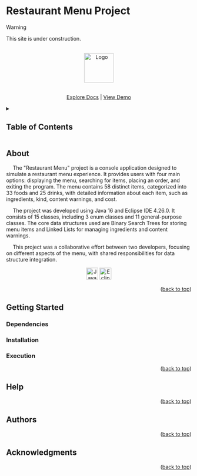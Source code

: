 <a id="readme-top"></a>

<h1>Restaurant Menu Project</h1>
<!--
Simple overview of use/purpose.
-->

>[!Warning]
>This site is under construction.

<!-- PROJECT LOGO -->
<br />
<div align="center">
  <a href="https://github.com/emirsari/RestaurantMenu.git">
    <img src="" alt="Logo" width="80" height="80">
  </a>

  <p align="center">
    <br />
    <a href="https://github.com/emirsari/RestaurantMenu.git">Explore Docs</a>
    |
    <a href="">View Demo</a>
  </p>
</div>

<!-- TABLE OF CONTENTS -->
<details>
  <summary><h2>Table of Contents</h2></summary>
  <ol>
    <li>
      <a href="#about">About</a>
    </li>
    <li>
      <a href="#getting-started">Getting Started</a>
      <ul>
        <li><a href="#dependencies">Dependencies</a></li>
        <li><a href="#installation">Installation</a></li>
        <li><a href="#execution">Execution</a></li>
      </ul>
    </li>
    <li><a href="#help">Help</a></li>
    <li><a href="#authors">Authors</a></li>
    <li><a href="#acknowledgments">Acknowledgments</a></li>
  </ol>
</details>

<h2>About</h2>
<!--
An in-depth paragraph about your project and overview of use.
-->

<p>  
&emsp; The "Restaurant Menu" project is a console application designed to simulate a restaurant menu experience. It provides users with four main options: displaying the menu, searching for items, placing an order, and exiting the program. The menu contains 58 distinct items, categorized into 33 foods and 25 drinks, with detailed information about each item, such as ingredients, kind, content warnings, and cost.

&emsp; The project was developed using Java 16 and Eclipse IDE 4.26.0. It consists of 15 classes, including 3 enum classes and 11 general-purpose classes. The core data structures used are Binary Search Trees for storing menu items and Linked Lists for managing ingredients and content warnings.

&emsp; This project was a collaborative effort between two developers, focusing on different aspects of the menu, with shared responsibilities for data structure integration.
  <br>
  
  <p align="center"> 
    <img alt="Java | OpenJDK" src="https://img.shields.io/badge/java-%23ED8B00.svg?style=for-the-badge&logo=openjdk&logoColor=000000&style=plastic" height="32"> 
    <img alt="Eclipse IDE" src="https://img.shields.io/badge/Eclipse-FE7A16.svg?style=for-the-badge&logo=Eclipse&logoColor=2C2255&style=plastic" height="32">
  </p>
</p>


<p align="right">(<a href="#readme-top">back to top</a>)</p>

<h2>Getting Started</h2>

<h3>Dependencies</h3>
<!--
* Describe any prerequisites, libraries, OS version, etc., needed before installing program.
* ex. Windows 10
-->
<h3>Installation</h3>
<!--
* How/where to download your program
* Any modifications needed to be made to files/folders
-->
<h3>Execution</h3>
<!--
* How to run the program
* Step-by-step bullets
```
code blocks for commands
```
-->
<p align="right">(<a href="#readme-top">back to top</a>)</p>

<h2>Help</h2>
<!--
Any advise for common problems or issues.
```
command to run if program contains helper info
```
-->
<p align="right">(<a href="#readme-top">back to top</a>)</p>

<h2>Authors</h2>
<!--
Contributors names and contact info
ex. Dominique Pizzie  
ex. [@DomPizzie](https://twitter.com/dompizzie)
-->
<p align="right">(<a href="#readme-top">back to top</a>)</p>

<h2>Acknowledgments</h2>
<!--
Inspiration, code snippets, etc.
* [awesome-readme](https://github.com/matiassingers/awesome-readme)
* [PurpleBooth](https://gist.github.com/PurpleBooth/109311bb0361f32d87a2)
* [dbader](https://github.com/dbader/readme-template)
* [zenorocha](https://gist.github.com/zenorocha/4526327)
* [fvcproductions](https://gist.github.com/fvcproductions/1bfc2d4aecb01a834b46)
-->
<p align="right">(<a href="#readme-top">back to top</a>)</p>


